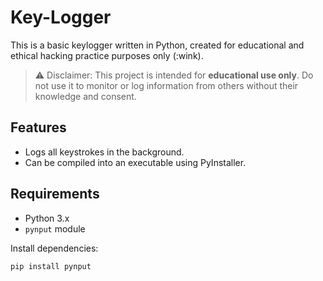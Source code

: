 # Key-Logger

This is a basic keylogger written in Python, created for educational and ethical hacking practice purposes only (:wink).

> ⚠️ Disclaimer: This project is intended for **educational use only**. Do not use it to monitor or log information from others without their knowledge and consent.

## Features
- Logs all keystrokes in the background.
- Can be compiled into an executable using PyInstaller.

## Requirements
- Python 3.x
- `pynput` module

Install dependencies:
```bash
pip install pynput
